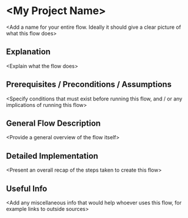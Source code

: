 \<My Project Name\>
======
\<Add a name for your entire flow. Ideally it should give a clear picture of what this flow does\>

Explanation
-----------
\<Explain what the flow does\>

Prerequisites / Preconditions / Assumptions
-------------------------------------------
\<Specify conditions that must exist before running this flow, and / or any implications of running this flow\>

General Flow Description 
------------------------
\<Provide a general overview of the flow itself\>

Detailed Implementation
-----------------------
\<Present an overall recap of the steps taken to create this flow\>

Useful Info
-----------
\<Add any miscellaneous info that would help whoever uses this flow, for example links to outside sources\>




